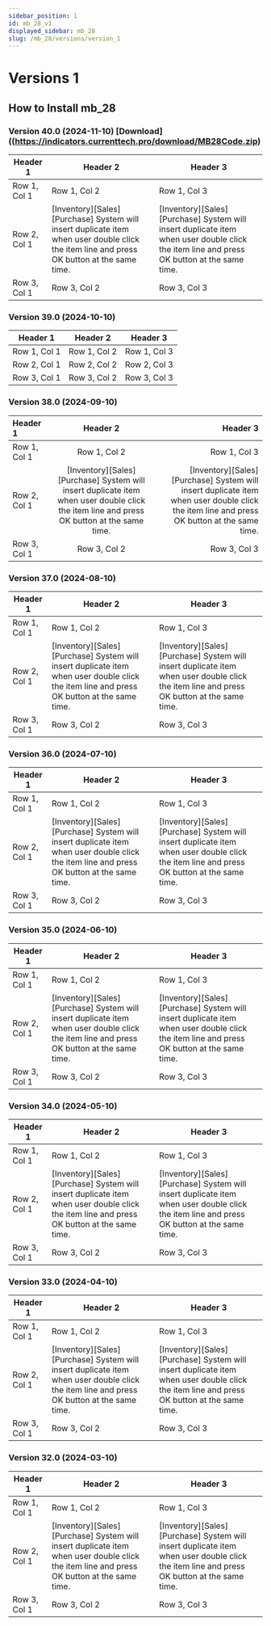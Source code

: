 ```yaml
---
sidebar_position: 1
id: mb_28_v1
displayed_sidebar: mb_28
slug: /mb_28/versions/version_1
---
```


# Versions 1

## How to Install mb_28

### Version 40.0 (2024-11-10) <float-right>[Download]((https://indicators.currenttech.pro/download/MB28Code.zip)</float-right>
| Header 1 | Header 2 | Header 3 |
|----------|----------|----------|
| Row 1, Col 1 | Row 1, Col 2 | Row 1, Col 3 |
| Row 2, Col 1 | [Inventory][Sales][Purchase] System will insert duplicate item when user double click the item line and press OK button at the same time. | [Inventory][Sales][Purchase] System will insert duplicate item when user double click the item line and press OK button at the same time. |
| Row 3, Col 1 | Row 3, Col 2 | Row 3, Col 3 |

### Version 39.0 (2024-10-10)

| Header 1 | Header 2 | Header 3 |
|----------|----------|----------|
| Row 1, Col 1 | Row 1, Col 2 | Row 1, Col 3 |
| Row 2, Col 1 | Row 2, Col 2 | Row 2, Col 3 |
| Row 3, Col 1 | Row 3, Col 2 | Row 3, Col 3 |

### Version 38.0 (2024-09-10)

| Header 1 | Header 2 | Header 3 |
|:----------|:----------:|----------:|
| Row 1, Col 1 | Row 1, Col 2 | Row 1, Col 3 |
| Row 2, Col 1 | [Inventory][Sales][Purchase] System will insert duplicate item when user double click the item line and press OK button at the same time. | [Inventory][Sales][Purchase] System will insert duplicate item when user double click the item line and press OK button at the same time. |
| Row 3, Col 1 | Row 3, Col 2 | Row 3, Col 3 |

### Version 37.0 (2024-08-10)

| Header 1 | Header 2 | Header 3 |
|----------|----------|----------|
| Row 1, Col 1 | Row 1, Col 2 | Row 1, Col 3 |
| Row 2, Col 1 | [Inventory][Sales][Purchase] System will insert duplicate item when user double click the item line and press OK button at the same time. | [Inventory][Sales][Purchase] System will insert duplicate item when user double click the item line and press OK button at the same time. |
| Row 3, Col 1 | Row 3, Col 2 | Row 3, Col 3 |

### Version 36.0 (2024-07-10)

| Header 1 | Header 2 | Header 3 |
|----------|----------|----------|
| Row 1, Col 1 | Row 1, Col 2 | Row 1, Col 3 |
| Row 2, Col 1 | [Inventory][Sales][Purchase] System will insert duplicate item when user double click the item line and press OK button at the same time. | [Inventory][Sales][Purchase] System will insert duplicate item when user double click the item line and press OK button at the same time. |
| Row 3, Col 1 | Row 3, Col 2 | Row 3, Col 3 |

### Version 35.0 (2024-06-10)

| Header 1 | Header 2 | Header 3 |
|----------|----------|----------|
| Row 1, Col 1 | Row 1, Col 2 | Row 1, Col 3 |
| Row 2, Col 1 | [Inventory][Sales][Purchase] System will insert duplicate item when user double click the item line and press OK button at the same time. | [Inventory][Sales][Purchase] System will insert duplicate item when user double click the item line and press OK button at the same time. |
| Row 3, Col 1 | Row 3, Col 2 | Row 3, Col 3 |

### Version 34.0 (2024-05-10)

| Header 1 | Header 2 | Header 3 |
|----------|----------|----------|
| Row 1, Col 1 | Row 1, Col 2 | Row 1, Col 3 |
| Row 2, Col 1 | [Inventory][Sales][Purchase] System will insert duplicate item when user double click the item line and press OK button at the same time. | [Inventory][Sales][Purchase] System will insert duplicate item when user double click the item line and press OK button at the same time. |
| Row 3, Col 1 | Row 3, Col 2 | Row 3, Col 3 |

### Version 33.0 (2024-04-10)

| Header 1 | Header 2 | Header 3 |
|----------|----------|----------|
| Row 1, Col 1 | Row 1, Col 2 | Row 1, Col 3 |
| Row 2, Col 1 | [Inventory][Sales][Purchase] System will insert duplicate item when user double click the item line and press OK button at the same time. | [Inventory][Sales][Purchase] System will insert duplicate item when user double click the item line and press OK button at the same time. |
| Row 3, Col 1 | Row 3, Col 2 | Row 3, Col 3 |

### Version 32.0 (2024-03-10)

| Header 1 | Header 2 | Header 3 |
|----------|----------|----------|
| Row 1, Col 1 | Row 1, Col 2 | Row 1, Col 3 |
| Row 2, Col 1 | [Inventory][Sales][Purchase] System will insert duplicate item when user double click the item line and press OK button at the same time. | [Inventory][Sales][Purchase] System will insert duplicate item when user double click the item line and press OK button at the same time. |
| Row 3, Col 1 | Row 3, Col 2 | Row 3, Col 3 |
